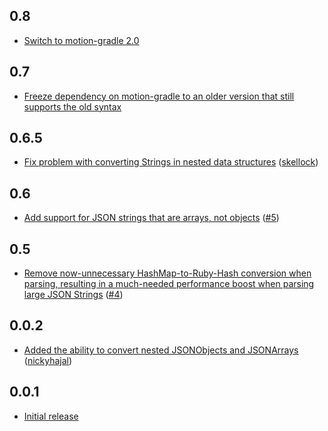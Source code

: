 0.8
----
* [Switch to motion-gradle 2.0](https://github.com/darinwilson/moran/commit/e3bdd0f2861283e61e4756e522f6ff1555136be2)

0.7
----
* [Freeze dependency on motion-gradle to an older version that still supports the old syntax](https://github.com/darinwilson/moran/commit/3fb47b9fe180eb9181ed2a5a64874b476cfaad35)

0.6.5
----
* [Fix problem with converting Strings in nested data structures](https://github.com/darinwilson/moran/commit/8d57b87c823ae42a227fe15d43e6cbb4496d7fe1) ([skellock](https://github.com/skellock))

0.6
---
* [Add support for JSON strings that are arrays, not objects](https://github.com/darinwilson/moran/commit/d00ca974143cb2d7fe2aab1dae9af0e932e14282) ([#5](https://github.com/darinwilson/moran/issues/5))

0.5
---
* [Remove now-unnecessary HashMap-to-Ruby-Hash conversion when parsing, resulting in a much-needed performance boost when parsing large JSON Strings](https://github.com/darinwilson/moran/commit/01a49e2c4a8ab182847a62db5103818330c58b1c) ([#4](https://github.com/darinwilson/moran/issues/4))

0.0.2
-----
* [Added the ability to convert nested JSONObjects and JSONArrays](https://github.com/darinwilson/moran/commit/389578e78f3bbd8776243dd957d7a926c7268b80) ([nickyhajal](https://github.com/nickyhajal))

0.0.1
-----
* [Initial release](https://github.com/darinwilson/moran/commit/9677d465b24198f63fcb0b38a7b213f1564c799e)
